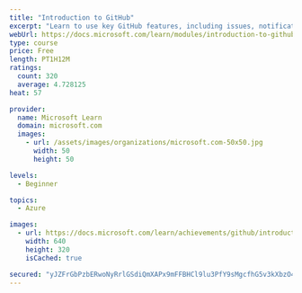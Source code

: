 ```yaml
---
title: "Introduction to GitHub"
excerpt: "Learn to use key GitHub features, including issues, notifications, branches, commits, and pull requests."
webUrl: https://docs.microsoft.com/learn/modules/introduction-to-github/
type: course
price: Free
length: PT1H12M
ratings:
  count: 320
  average: 4.728125
heat: 57

provider:
  name: Microsoft Learn
  domain: microsoft.com
  images:
    - url: /assets/images/organizations/microsoft.com-50x50.jpg
      width: 50
      height: 50

levels:
  - Beginner

topics:
  - Azure

images:
  - url: https://docs.microsoft.com/learn/achievements/github/introduction-to-github-social.png
    width: 640
    height: 320
    isCached: true

secured: "yJZFrGbPzbERwoNyRrlGSdiQmXAPx9mFFBHCl9lu3PfY9sMgcfhG5v3kXbzO4ZehjIsl7KSTTUteszGl09qwFl/onFeBI8HAHT1H7tD/PIj3L7805JIjoem5gsNdanIrJjDTpR7m/eAJHVpnqrBBECimkMRyYiKNRTRBnTGc6K70rlpPIzlMRrvbLqHFX6ogecny98N+WsPmjBfW1QNJRcvY5vDfM6/xv8eFKmooIZHpuPXUlBMXfj+9mARYk7fGp6M9k0CJnnGkChADYVJ8IvdMHPydbr+kcvMhxtCJ05yNK8V/oxKB55nAB6wgCy2pT1z2C0ZFD87rfGV9BcgF/6+GHwr7MKpamfvN3zTRC8QxE2CX3+lVASsxkCrApxXd4uKIbSknRCubXgB1JGcu3C6oVnHlzxY4hhy0PYt1uZg=;D8orGIc+oKcKyP+dbDtm4Q=="
---
```


